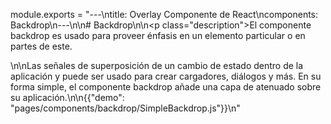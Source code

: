 module.exports = "---\ntitle: Overlay  Componente de React\ncomponents: Backdrop\n---\n\n# Backdrop\n\n<p class=\"description\">El componente backdrop es usado para proveer énfasis en un elemento particular o en partes de este.</p>\n\nLas señales de superposición de un cambio de estado dentro de la aplicación y puede ser usado para crear cargadores, diálogos y más. En su forma simple, el componente backdrop añade una capa de atenuado sobre su aplicación.\n\n{{\"demo\": \"pages/components/backdrop/SimpleBackdrop.js\"}}\n"